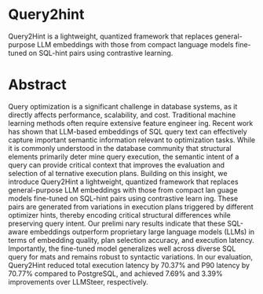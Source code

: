 # Query2hint
 Query2Hint is a lightweight, quantized framework that replaces general-purpose LLM embeddings with those from compact language models fine-tuned on SQL-hint pairs using contrastive learning. 

 # Abstract
 Query optimization is a significant challenge in database systems,
 as it directly affects performance, scalability, and cost. Traditional
 machine learning methods often require extensive feature engineer
ing. Recent work has shown that LLM-based embeddings of SQL
 query text can effectively capture important semantic information
 relevant to optimization tasks. While it is commonly understood in
 the database community that structural elements primarily deter
mine query execution, the semantic intent of a query can provide
 critical context that improves the evaluation and selection of al
ternative execution plans. Building on this insight, we introduce
 Query2Hint a lightweight, quantized framework that replaces
 general-purpose LLM embeddings with those from compact lan
guage models fine-tuned on SQL-hint pairs using contrastive learn
ing. These pairs are generated from variations in execution plans
 triggered by different optimizer hints, thereby encoding critical
 structural differences while preserving query intent. Our prelimi
nary results indicate that these SQL-aware embeddings outperform
 proprietary large language models (LLMs) in terms of embedding
 quality, plan selection accuracy, and execution latency. Importantly,
 the fine-tuned model generalizes well across diverse SQL query for
mats and remains robust to syntactic variations. In our evaluation,
 Query2Hint reduced total execution latency by 70.37% and P90
 latency by 70.77% compared to PostgreSQL, and achieved 7.69%
 and 3.39% improvements over LLMSteer, respectively. 
